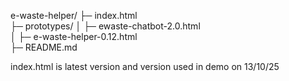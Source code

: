 e-waste-helper/
├─ index.html                     
├─ prototypes/
│  ├─ ewaste-chatbot-2.0.html      
│  ├─ e-waste-helper-0.12.html      
├─ README.md


index.html is latest version and version used in demo on 13/10/25
